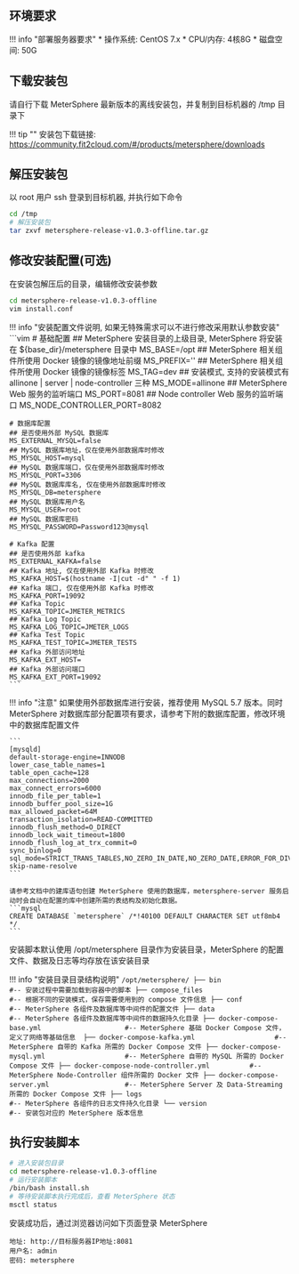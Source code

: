 ## 环境要求

!!! info "部署服务器要求"
    * 操作系统: CentOS 7.x
    * CPU/内存: 4核8G
    * 磁盘空间: 50G

## 下载安装包

请自行下载 MeterSphere 最新版本的离线安装包，并复制到目标机器的 /tmp 目录下

!!! tip ""
    安装包下载链接: https://community.fit2cloud.com/#/products/metersphere/downloads

## 解压安装包

以 root 用户 ssh 登录到目标机器, 并执行如下命令

```sh
cd /tmp
# 解压安装包
tar zxvf metersphere-release-v1.0.3-offline.tar.gz
```

## 修改安装配置(可选)

在安装包解压后的目录，编辑修改安装参数

```sh
cd metersphere-release-v1.0.3-offline
vim install.conf
```

!!! info "安装配置文件说明, 如果无特殊需求可以不进行修改采用默认参数安装"
    ```vim
    # 基础配置
    ## MeterSphere 安装目录的上级目录, MeterSphere 将安装在 ${base_dir}/metersphere 目录中
    MS_BASE=/opt
    ## MeterSphere 相关组件所使用 Docker 镜像的镜像地址前缀
    MS_PREFIX=''
    ## MeterSphere 相关组件所使用 Docker 镜像的镜像标签
    MS_TAG=dev
    ## 安装模式, 支持的安装模式有 allinone | server | node-controller 三种
    MS_MODE=allinone
    ## MeterSphere Web 服务的监听端口
    MS_PORT=8081
    ## Node controller Web 服务的监听端口
    MS_NODE_CONTROLLER_PORT=8082

    # 数据库配置
    ## 是否使用外部 MySQL 数据库
    MS_EXTERNAL_MYSQL=false
    ## MySQL 数据库地址，仅在使用外部数据库时修改
    MS_MYSQL_HOST=mysql
    ## MySQL 数据库端口，仅在使用外部数据库时修改
    MS_MYSQL_PORT=3306
    ## MySQL 数据库库名, 仅在使用外部数据库时修改
    MS_MYSQL_DB=metersphere
    ## MySQL 数据库用户名
    MS_MYSQL_USER=root
    ## MySQL 数据库密码
    MS_MYSQL_PASSWORD=Password123@mysql
    
    # Kafka 配置
    ## 是否使用外部 kafka
    MS_EXTERNAL_KAFKA=false
    ## Kafka 地址, 仅在使用外部 Kafka 时修改
    MS_KAFKA_HOST=$(hostname -I|cut -d" " -f 1)
    ## Kafka 端口, 仅在使用外部 Kafka 时修改
    MS_KAFKA_PORT=19092
    ## Kafka Topic
    MS_KAFKA_TOPIC=JMETER_METRICS
    ## Kafka Log Topic
    MS_KAFKA_LOG_TOPIC=JMETER_LOGS
    ## Kafka Test Topic
    MS_KAFKA_TEST_TOPIC=JMETER_TESTS
    ## Kafka 外部访问地址
    MS_KAFKA_EXT_HOST=
    ## Kafka 外部访问端口
    MS_KAFKA_EXT_PORT=19092  
    ```

!!! info "注意"
    如果使用外部数据库进行安装，推荐使用 MySQL 5.7 版本。同时 MeterSphere 对数据库部分配置项有要求，请参考下附的数据库配置，修改环境中的数据库配置文件

    ```
    [mysqld]
    default-storage-engine=INNODB
    lower_case_table_names=1
    table_open_cache=128
    max_connections=2000
    max_connect_errors=6000
    innodb_file_per_table=1
    innodb_buffer_pool_size=1G
    max_allowed_packet=64M
    transaction_isolation=READ-COMMITTED
    innodb_flush_method=O_DIRECT
    innodb_lock_wait_timeout=1800
    innodb_flush_log_at_trx_commit=0
    sync_binlog=0
    sql_mode=STRICT_TRANS_TABLES,NO_ZERO_IN_DATE,NO_ZERO_DATE,ERROR_FOR_DIVISION_BY_ZERO,NO_AUTO_CREATE_USER,NO_ENGINE_SUBSTITUTION
    skip-name-resolve
    ```
    
    请参考文档中的建库语句创建 MeterSphere 使用的数据库，metersphere-server 服务启动时会自动在配置的库中创建所需的表结构及初始化数据。
    ```mysql
    CREATE DATABASE `metersphere` /*!40100 DEFAULT CHARACTER SET utf8mb4 */
    ```

安装脚本默认使用 /opt/metersphere 目录作为安装目录，MeterSphere 的配置文件、数据及日志等均存放在该安装目录

!!! info "安装目录目录结构说明"
    ```
    /opt/metersphere/
    ├── bin                                         #-- 安装过程中需要加载到容器中的脚本
    ├── compose_files                               #-- 根据不同的安装模式，保存需要使用到的 compose 文件信息
    ├── conf                                        #-- MeterSphere 各组件及数据库等中间件的配置文件
    ├── data                                        #-- MeterSphere 各组件及数据库等中间件的数据持久化目录
    ├── docker-compose-base.yml                     #-- MeterSphere 基础 Docker Compose 文件，定义了网络等基础信息 
    ├── docker-compose-kafka.yml                    #-- MeterSphere 自带的 Kafka 所需的 Docker Compose 文件
    ├── docker-compose-mysql.yml                    #-- MeterSphere 自带的 MySQL 所需的 Docker Compose 文件
    ├── docker-compose-node-controller.yml          #-- MeterSphere Node-Controller 组件所需的 Docker 文件
    ├── docker-compose-server.yml                   #-- MeterSphere Server 及 Data-Streaming 所需的 Docker Compose 文件
    ├── logs                                        #-- MeterSphere 各组件的日志文件持久化目录
    └── version                                     #-- 安装包对应的 MeterSphere 版本信息
    ```

## 执行安装脚本

```sh
# 进入安装包目录
cd metersphere-release-v1.0.3-offline
# 运行安装脚本
/bin/bash install.sh
# 等待安装脚本执行完成后，查看 MeterSphere 状态
msctl status
```

安装成功后，通过浏览器访问如下页面登录 MeterSphere

```
地址: http://目标服务器IP地址:8081
用户名: admin
密码: metersphere
```

